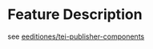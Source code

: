 # Feature Description

see [eeditiones/tei-publisher-components](https://github.com/eeditiones/tei-publisher-components/blob/feature/doi/feature-readme.md)